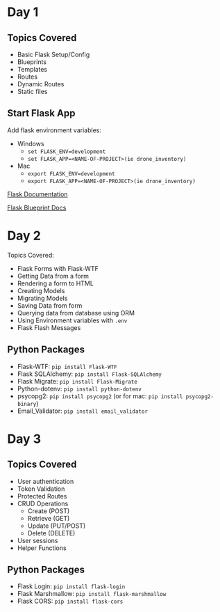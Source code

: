 # Day 1

## Topics Covered
- Basic Flask Setup/Config
- Blueprints
- Templates
- Routes
- Dynamic Routes
- Static files

## Start Flask App
Add flask environment variables:
- Windows
    - `set FLASK_ENV=development`
    - `set FLASK_APP=<NAME-OF-PROJECT>(ie drone_inventory)`
- Mac
    - `export FLASK_ENV=development`
    - `export FLASK_APP=<NAME-OF-PROJECT>(ie drone_inventory)`

[Flask Documentation](https://flask.palletsprojects.com/en/1.1.x/ "Main Flask Docs")

[Flask Blueprint Docs](https://flask.palletsprojects.com/en/1.1.x/blueprints/ "Flask Blueprint Docs")


# Day 2
Topics Covered:
- Flask Forms with Flask-WTF
- Getting Data from a form
- Rendering a form to HTML
- Creating Models
- Migrating Models
- Saving Data from form
- Querying data from database using ORM
- Using Environment variables with `.env`
- Flask Flash Messages

## Python Packages
- Flask-WTF: `pip install Flask-WTF`
- Flask SQLAlchemy: `pip install Flask-SQLAlchemy`
- Flask Migrate: `pip install Flask-Migrate`
- Python-dotenv: `pip install python-dotenv`
- psycopg2: `pip install psycopg2` (or for mac: `pip install psycopg2-binary`)
- Email_Validator: `pip install email_validator`



# Day 3

## Topics Covered
- User authentication
- Token Validation 
- Protected Routes
- CRUD Operations
    - Create (POST)
    - Retrieve (GET)
    - Update (PUT/POST)
    - Delete (DELETE)
- User sessions
- Helper Functions

## Python Packages
- Flask Login: `pip install flask-login`
- Flask Marshmallow: `pip install flask-marshmallow`
- Flask CORS: `pip install flask-cors`